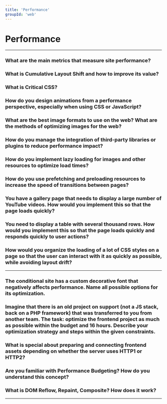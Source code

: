 ```yaml
---
title: 'Performance'
groupId: 'web'
---
```


# Performance

---

### What are the main metrics that measure site performance?
### What is Cumulative Layout Shift and how to improve its value?
### What is Critical CSS?
### How do you design animations from a performance perspective, especially when using CSS or JavaScript?
### What are the best image formats to use on the web? What are the methods of optimizing images for the web?
### How do you manage the integration of third-party libraries or plugins to reduce performance impact?
### How do you implement lazy loading for images and other resources to optimize load times?
### How do you use prefetching and preloading resources to increase the speed of transitions between pages?
### You have a gallery page that needs to display a large number of YouTube videos. How would you implement this so that the page loads quickly?
### You need to display a table with several thousand rows. How would you implement this so that the page loads quickly and responds quickly to user actions?
### How would you organize the loading of a lot of CSS styles on a page so that the user can interact with it as quickly as possible, while avoiding layout drift?

---

### The conditional site has a custom decorative font that negatively affects performance. Name all possible options for its optimization.
### Imagine that there is an old project on support (not a JS stack, back on a PHP framework) that was transferred to you from another team. The task: optimize the frontend project as much as possible within the budget and 16 hours. Describe your optimization strategy and steps within the given constraints.
### What is special about preparing and connecting frontend assets depending on whether the server uses HTTP1 or HTTP2?
### Are you familiar with Performance Budgeting? How do you understand this concept?
### What is DOM Reflow, Repaint, Composite? How does it work?

---
